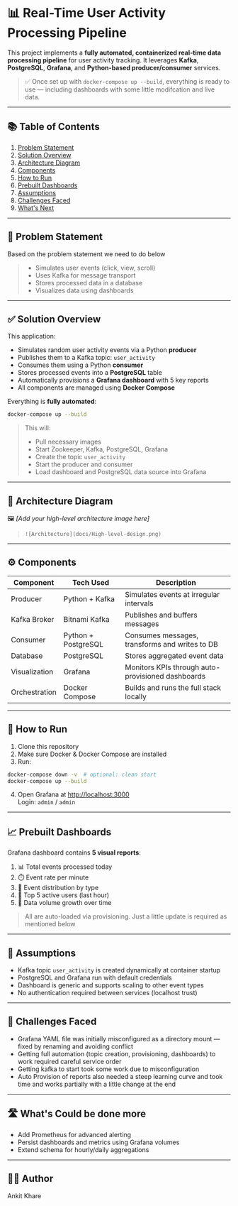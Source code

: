 # 📊 Real-Time User Activity Processing Pipeline

This project implements a **fully automated, containerized real-time data processing pipeline** for user activity tracking. It leverages **Kafka**, **PostgreSQL**, **Grafana**, and **Python-based producer/consumer** services.

> ✅ Once set up with `docker-compose up --build`, everything is ready to use — including dashboards with some little modifcation and live data.

---

## 📚 Table of Contents

1. [Problem Statement](#problem-statement)
2. [Solution Overview](#solution-overview)
3. [Architecture Diagram](#architecture-diagram)
4. [Components](#components)
5. [How to Run](#how-to-run)
6. [Prebuilt Dashboards](#prebuilt-dashboards)
7. [Assumptions](#assumptions)
8. [Challenges Faced](#challenges-faced)
9. [What's Next](#whats-next)

---

## 📌 Problem Statement

Based on the problem statement we need to do below 
> - Simulates user events (click, view, scroll)
> - Uses Kafka for message transport
> - Stores processed data in a database
> - Visualizes data using dashboards

---

## ✅ Solution Overview

This application:
- Simulates random user activity events via a Python **producer**
- Publishes them to a Kafka topic: `user_activity`
- Consumes them using a Python **consumer**
- Stores processed events into a **PostgreSQL** table
- Automatically provisions a **Grafana dashboard** with 5 key reports
- All components are managed using **Docker Compose**

Everything is **fully automated**:
```bash
docker-compose up --build
```

> This will:
> - Pull necessary images
> - Start Zookeeper, Kafka, PostgreSQL, Grafana
> - Create the topic `user_activity`
> - Start the producer and consumer
> - Load dashboard and PostgreSQL data source into Grafana

---

## 🧱 Architecture Diagram

🖼️ *[Add your high-level architecture image here]*  
> `![Architecture](docs/High-level-design.png)`

---

## ⚙️ Components

| Component      | Tech Used         | Description                                           |
|----------------|------------------|-------------------------------------------------------|
| Producer       | Python + Kafka   | Simulates events at irregular intervals               |
| Kafka Broker   | Bitnami Kafka    | Publishes and buffers messages                        |
| Consumer       | Python + PostgreSQL | Consumes messages, transforms and writes to DB     |
| Database       | PostgreSQL       | Stores aggregated event data                          |
| Visualization  | Grafana          | Monitors KPIs through auto-provisioned dashboards     |
| Orchestration  | Docker Compose   | Builds and runs the full stack locally                |

---

## 🚀 How to Run

1. Clone this repository
2. Make sure Docker & Docker Compose are installed
3. Run:

```bash
docker-compose down -v  # optional: clean start
docker-compose up --build
```

4. Open Grafana at [http://localhost:3000](http://localhost:3000)  
   Login: `admin` / `admin`

---

## 📈 Prebuilt Dashboards

Grafana dashboard contains **5 visual reports**:
1. 📊 Total events processed today
2. ⏱️ Event rate per minute
3. 🧩 Event distribution by type
4. 👤 Top 5 active users (last hour)
5. 📆 Data volume growth over time

> All are auto-loaded via provisioning. Just a little update is required as mentioned below 

---

## 📎 Assumptions

- Kafka topic `user_activity` is created dynamically at container startup
- PostgreSQL and Grafana run with default credentials
- Dashboard is generic and supports scaling to other event types
- No authentication required between services (localhost trust)

---

## 🧗 Challenges Faced

- Grafana YAML file was initially misconfigured as a directory mount — fixed by renaming and avoiding conflict
- Getting full automation (topic creation, provisioning, dashboards) to work required careful service order
- Getting kafka to start took some work due to misconfiguration 
- Auto Provision of reports also needed a steep learning curve and took time and works partially with a little change at the end 

---

## 🛣️ What's Could be done more 

- Add Prometheus for advanced alerting
- Persist dashboards and metrics using Grafana volumes
- Extend schema for hourly/daily aggregations

---

## 👨‍💻 Author

Ankit Khare
